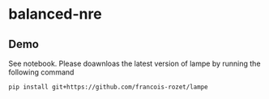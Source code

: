 # balanced-nre

## Demo

See notebook. Please doawnloas the latest version of lampe by running the following command
```
pip install git+https://github.com/francois-rozet/lampe
```
